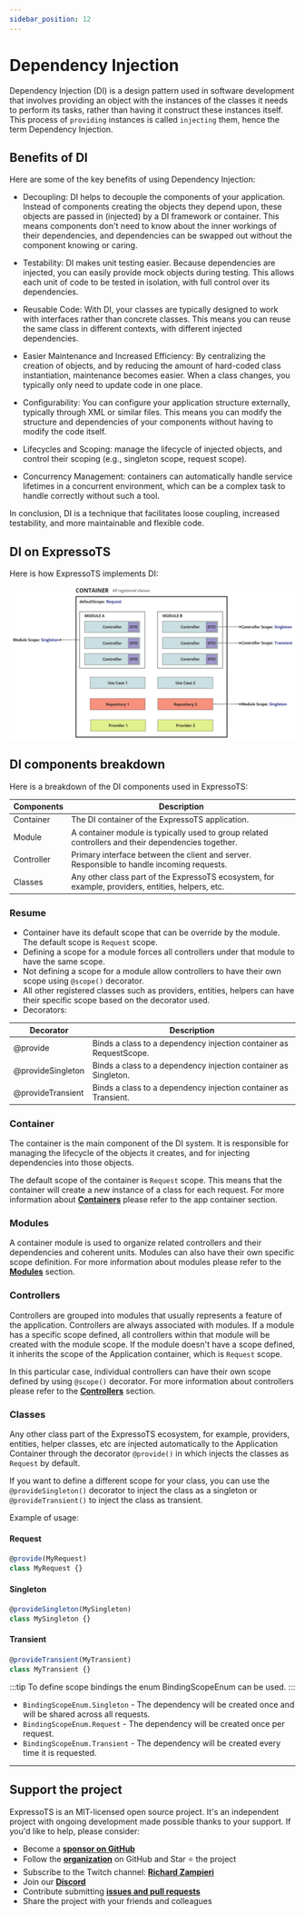 ```yaml
---
sidebar_position: 12
---
```


# Dependency Injection

Dependency Injection (DI) is a design pattern used in software development that involves providing an object with the instances of the classes it needs to perform its tasks, rather than having it construct these instances itself. This process of `providing` instances is called `injecting` them, hence the term Dependency Injection.

## Benefits of DI

Here are some of the key benefits of using Dependency Injection:

-   Decoupling: DI helps to decouple the components of your application. Instead of components creating the objects they depend upon, these objects are passed in (injected) by a DI framework or container. This means components don't need to know about the inner workings of their dependencies, and dependencies can be swapped out without the component knowing or caring.

-   Testability: DI makes unit testing easier. Because dependencies are injected, you can easily provide mock objects during testing. This allows each unit of code to be tested in isolation, with full control over its dependencies.

-   Reusable Code: With DI, your classes are typically designed to work with interfaces rather than concrete classes. This means you can reuse the same class in different contexts, with different injected dependencies.

-   Easier Maintenance and Increased Efficiency: By centralizing the creation of objects, and by reducing the amount of hard-coded class instantiation, maintenance becomes easier. When a class changes, you typically only need to update code in one place.

-   Configurability: You can configure your application structure externally, typically through XML or similar files. This means you can modify the structure and dependencies of your components without having to modify the code itself.

-   Lifecycles and Scoping: manage the lifecycle of injected objects, and control their scoping (e.g., singleton scope, request scope).

-   Concurrency Management: containers can automatically handle service lifetimes in a concurrent environment, which can be a complex task to handle correctly without such a tool.

In conclusion, DI is a technique that facilitates loose coupling, increased testability, and more maintainable and flexible code.

## DI on ExpressoTS

Here is how ExpressoTS implements DI:

![Application Overview](./img/di.png)

## DI components breakdown

Here is a breakdown of the DI components used in ExpressoTS:

| Components | Description                                                                                        |
| ---------- | -------------------------------------------------------------------------------------------------- |
| Container  | The DI container of the ExpressoTS application.                                                    |
| Module     | A container module is typically used to group related controllers and their dependencies together. |
| Controller | Primary interface between the client and server. Responsible to handle incoming requests.          |
| Classes    | Any other class part of the ExpressoTS ecosystem, for example, providers, entities, helpers, etc.  |

### Resume

-   Container have its default scope that can be override by the module. The default scope is `Request` scope.
-   Defining a scope for a module forces all controllers under that module to have the same scope.
-   Not defining a scope for a module allow controllers to have their own scope using `@scope()` decorator.
-   All other registered classes such as providers, entities, helpers can have their specific scope based on the decorator used.
-   Decorators:

| Decorator         | Description                                                        |
| ----------------- | ------------------------------------------------------------------ |
| @provide          | Binds a class to a dependency injection container as RequestScope. |
| @provideSingleton | Binds a class to a dependency injection container as Singleton.    |
| @provideTransient | Binds a class to a dependency injection container as Transient.    |

### Container

The container is the main component of the DI system. It is responsible for managing the lifecycle of the objects it creates, and for injecting dependencies into those objects.

The default scope of the container is `Request` scope. This means that the container will create a new instance of a class for each request. For more information about **[Containers](app-container.md)** please refer to the app container section.

### Modules

A container module is used to organize related controllers and their dependencies and coherent units. Modules can also have their own specific scope definition. For more information about modules please refer to the **[Modules](module.md)** section.

### Controllers

Controllers are grouped into modules that usually represents a feature of the application. Controllers are always associated with modules. If a module has a specific scope defined, all controllers within that module will be created with the module scope. If the module doesn't have a scope defined, it inherits the scope of the Application container, which is `Request` scope.

In this particular case, individual controllers can have their own scope defined by using `@scope()` decorator. For more information about controllers please refer to the **[Controllers](controller.md)** section.

### Classes

Any other class part of the ExpressoTS ecosystem, for example, providers, entities, helper classes, etc are injected automatically to the Application Container through the decorator `@provide()` in which injects the classes as `Request` by default.

If you want to define a different scope for your class, you can use the `@provideSingleton()` decorator to inject the class as a singleton or `@provideTransient()` to inject the class as transient.

Example of usage:

#### Request

```typescript
@provide(MyRequest)
class MyRequest {}
```

#### Singleton

```typescript
@provideSingleton(MySingleton)
class MySingleton {}
```

#### Transient

```typescript
@provideTransient(MyTransient)
class MyTransient {}
```

:::tip
To define scope bindings the enum BindingScopeEnum can be used.
:::

-   `BindingScopeEnum.Singleton` - The dependency will be created once and will be shared across all requests.
-   `BindingScopeEnum.Request` - The dependency will be created once per request.
-   `BindingScopeEnum.Transient` - The dependency will be created every time it is requested.

---

## Support the project

ExpressoTS is an MIT-licensed open source project. It's an independent project with ongoing development made possible thanks to your support. If you'd like to help, please consider:

-   Become a **[sponsor on GitHub](https://github.com/sponsors/expressots)**
-   Follow the **[organization](https://github.com/expressots)** on GitHub and Star ⭐ the project
-   Subscribe to the Twitch channel: **[Richard Zampieri](https://www.twitch.tv/richardzampieri)**
-   Join our **[Discord](https://discord.com/invite/PyPJfGK)**
-   Contribute submitting **[issues and pull requests](https://github.com/expressots/expressots/issues/new/choose)**
-   Share the project with your friends and colleagues
